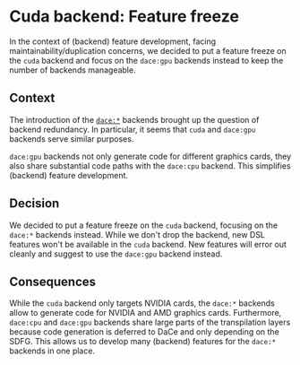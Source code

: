 # Cuda backend: Feature freeze

In the context of (backend) feature development, facing maintainability/duplication concerns, we decided to put a feature freeze on the `cuda` backend and focus on the `dace:gpu` backends instead to keep the number of backends manageable.

## Context

The introduction of the [`dace:*`](./dace.md) backends brought up the question of backend redundancy. In particular, it seems that `cuda` and `dace:gpu` backends serve similar purposes.

`dace:gpu` backends not only generate code for different graphics cards, they also share substantial code paths with the `dace:cpu` backend. This simplifies (backend) feature development.

## Decision

We decided to put a feature freeze on the `cuda` backend, focusing on the `dace:*` backends instead. While we don't drop the backend, new DSL features won't be available in the `cuda` backend. New features will error out cleanly and suggest to use the `dace:gpu` backend instead.

## Consequences

While the `cuda` backend only targets NVIDIA cards, the `dace:*` backends allow to generate code for NVIDIA and AMD graphics cards. Furthermore, `dace:cpu` and `dace:gpu` backends share large parts of the transpilation layers because code generation is deferred to DaCe and only depending on the SDFG. This allows us to develop many (backend) features for the `dace:*` backends in one place.
